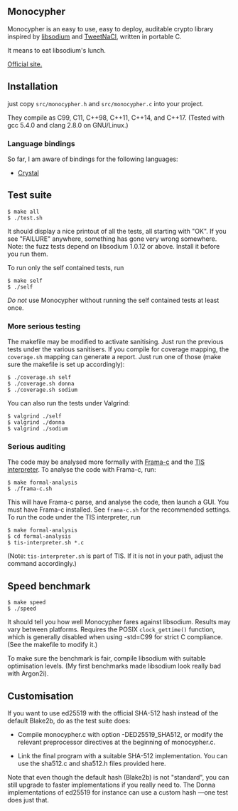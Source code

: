 Monocypher
----------

Monocypher is an easy to use, easy to deploy, auditable crypto library
inspired by [libsodium][] and [TweetNaCl][], written in portable C.

It means to eat libsodium's lunch.

[Official site.](http://loup-vaillant.fr/projects/monocypher/)

[libsodium]: http://libsodium.org
[TweetNaCl]: http://tweetnacl.cr.yp.to/

Installation
------------

just copy `src/monocypher.h` and `src/monocypher.c` into your project.

They compile as C99, C11, C++98, C++11, C++14, and C++17. (Tested with
gcc 5.4.0 and clang 2.8.0 on GNU/Linux.)

### Language bindings

So far, I am aware of bindings for the following languages:

* [Crystal](https://github.com/konovod/monocypher.cr)


Test suite
----------

    $ make all
    $ ./test.sh

It should display a nice printout of all the tests, all starting with
"OK".  If you see "FAILURE" anywhere, something has gone very wrong
somewhere.  Note: the fuzz tests depend on libsodium 1.0.12 or above.
Install it before you run them.

To run only the self contained tests, run

    $ make self
    $ ./self

*Do not* use Monocypher without running the self contained tests at
 least once.

[donna]: https://github.com/floodyberry/ed25519-donna


### More serious testing

The makefile may be modified to activate sanitising.  Just run the
previous tests under the various sanitisers.  If you compile for
coverage mapping, the `coverage.sh` mapping can generate a report.
Just run one of those (make sure the makefile is set up accordingly):

    $ ./coverage.sh self
    $ ./coverage.sh donna
    $ ./coverage.sh sodium

You can also run the tests under Valgrind:

    $ valgrind ./self
    $ valgrind ./donna
    $ valgrind ./sodium

### Serious auditing

The code may be analysed more formally with [Frama-c][] and the
[TIS interpreter][TIS].  To analyse the code with Frama-c, run:

    $ make formal-analysis
    $ ./frama-c.sh

This will have Frama-c parse, and analyse the code, then launch a GUI.
You must have Frama-c installed.  See `frama-c.sh` for the recommended
settings.  To run the code under the TIS interpreter, run

    $ make formal-analysis
    $ cd formal-analysis
    $ tis-interpreter.sh *.c

(Note: `tis-interpreter.sh` is part of TIS.  If it is not in your
path, adjust the command accordingly.)

[Frama-c]:http://frama-c.com/
[TIS]: http://trust-in-soft.com/tis-interpreter/


Speed benchmark
---------------

    $ make speed
    $ ./speed

It should tell you how well Monocypher fares against libsodium.
Results may vary between platforms.  Requires the POSIX
`clock_gettime()` function, which is generally disabled when using
-std=C99 for strict C compliance. (See the makefile to modify it.)

To make sure the benchmark is fair, compile libsodium with suitable
optimisation levels.  (My first benchmarks made libsodium look really
bad with Argon2i).


Customisation
-------------

If you want to use ed25519 with the official SHA-512 hash instead of
the default Blake2b, do as the test suite does:

- Compile monocypher.c with option -DED25519_SHA512, or modify the
  relevant preprocessor directives at the beginning of monocypher.c.

- Link the final program with a suitable SHA-512 implementation.  You
  can use the sha512.c and sha512.h files provided here.

Note that even though the default hash (Blake2b) is not "standard",
you can still upgrade to faster implementations if you really need to.
The Donna implementations of ed25519 for instance can use a custom
hash —one test does just that.
